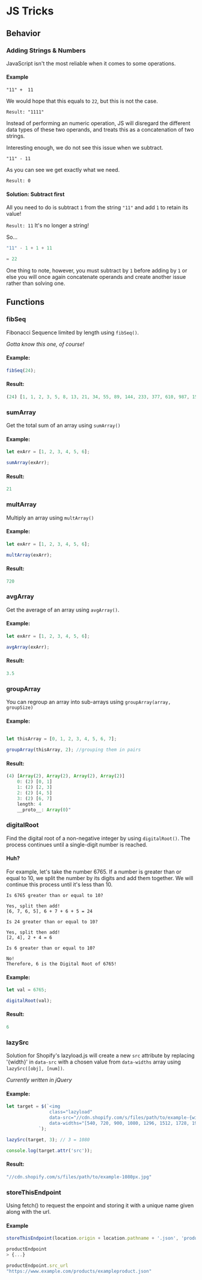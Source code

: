 # JS Tricks

## Behavior

### Adding Strings & Numbers

JavaScript isn't the most reliable when it comes to some operations. 

#### Example

`
"11" +  11
`

We would hope that this equals to `22`, but this is not the case. 

`Result: "1111"`

Instead of performing an numeric operation, JS will disregard the different data types of these two operands, and treats this as a concatenation of two strings.

Interesting enough, we do not see this issue when we subtract.

`"11" - 11`

As you can see we get exactly what we need.

`Result: 0`

#### Solution: Subtract first

All you need to do is subtract `1` from the string `"11"` and add `1` to retain its value!

`Result: 11` It's no longer a string!

So...

```js
"11" - 1 + 1 + 11

= 22
```

One thing to note, however, you must subtract by `1` before adding by `1` or else you will once again concatenate operands and create another issue rather than solving one.

## Functions

### fibSeq

Fibonacci Sequence limited by length using `fibSeq()`. 

*Gotta know this one, of course!*

#### Example:
```js
fibSeq(24);
```
#### Result:
```js
(24) [1, 1, 2, 3, 5, 8, 13, 21, 34, 55, 89, 144, 233, 377, 610, 987, 1597, 2584, 4181, 6765, 10946, 17711, 28657, 46368]
```
### sumArray

Get the total sum of an array using `sumArray()`

#### Example:
``` js
let exArr = [1, 2, 3, 4, 5, 6];

sumArray(exArr);
```

#### Result:
```js
21
```

### multArray
Multiply an array using `multArray()`

#### Example:
``` js
let exArr = [1, 2, 3, 4, 5, 6];

multArray(exArr);
```

#### Result:
```js
720
```
### avgArray

Get the average of an array using `avgArray()`.

#### Example:
``` js
let exArr = [1, 2, 3, 4, 5, 6];

avgArray(exArr);
```

#### Result:
```js
3.5
```
### groupArray

You can regroup an array into sub-arrays using `groupArray(array, groupSize)`

#### Example:
```js

let thisArray = [0, 1, 2, 3, 4, 5, 6, 7];

groupArray(thisArray, 2); //grouping them in pairs
```
#### Result:
```js
(4) [Array(2), Array(2), Array(2), Array(2)]
    0: (2) [0, 1]
    1: (2) [2, 3]
    2: (2) [4, 5]
    3: (2) [6, 7]
    length: 4
    __proto__: Array(0)"
```

### digitalRoot

Find the digital root of a non-negative integer by using `digitalRoot()`. The process continues until a single-digit number is reached. 

#### Huh? 

For example, let's take the number 6765. If a number is greater than or equal to 10, we split the number by its digits and add them together. We will continue this process until it's less than 10.

```
Is 6765 greater than or equal to 10? 

Yes, split then add! 
[6, 7, 6, 5], 6 + 7 + 6 + 5 = 24

Is 24 greater than or equal to 10? 

Yes, split then add!
[2, 4], 2 + 4 = 6

Is 6 greater than or equal to 10?

No! 
Therefore, 6 is the Digital Root of 6765!
```
#### Example:
```js
let val = 6765;

digitalRoot(val);
```

#### Result: 

```js
6
```
### lazySrc

Solution for Shopify's lazyload.js will create a new `src` attribute by replacing '{width}' in `data-src` with a chosen value from `data-widths` array using `lazySrc([obj], [num])`.

*Currently written in jQuery*

#### Example:
``` js
let target = $(`<img 
                class="lazyload" 
                data-src="//cdn.shopify.com/s/files/path/to/example-{width}px.jpg" 
                data-widths="[540, 720, 900, 1080, 1296, 1512, 1728, 1944, 2048, 4472]">
            `); 

lazySrc(target, 3); // 3 = 1080

console.log(target.attr('src'));
```
#### Result:
```js
"//cdn.shopify.com/s/files/path/to/example-1080px.jpg"
```

### storeThisEndpoint

Using fetch() to request the enpoint and storing it with a unique name given along with the url.

#### Example 

```js
storeThisEndpoint(location.origin + location.pathname + '.json', 'product');

productEndpoint 
> {...}

productEndpoint.src_url
"https://www.example.com/products/exampleproduct.json"
```